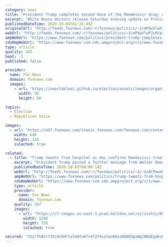 ```yaml
---
category: news
title: "President Trump completes second dose of the Remdesivir drug; doc reports 'substantial progress'"
excerpt: "White House doctors release Saturday evening update on President Trump's fight against COVID-19 saying the commander-in-chief has completed his second dose of the Remdesivir drug without complication. "
publishedDateTime: 2020-10-04T01:16:49Z
originalUrl: "http://feeds.foxnews.com/~r/foxnews/politics/~3/mPXwVlwPJcM/president-trump-completes-second-dose-of-the-remdesivir-drug"
webUrl: "http://feeds.foxnews.com/~r/foxnews/politics/~3/mPXwVlwPJcM/president-trump-completes-second-dose-of-the-remdesivir-drug"
ampWebUrl: "https://www.foxnews.com/politics/president-trump-completes-second-dose-of-the-remdesivir-drug.amp"
cdnAmpWebUrl: "https://www-foxnews-com.cdn.ampproject.org/c/s/www.foxnews.com/politics/president-trump-completes-second-dose-of-the-remdesivir-drug.amp"
type: article
quality: 162
heat: -1
published: false

provider:
  name: Fox News
  domain: foxnews.com
  images:
    - url: "https://smartableai.github.io/election/assets/images/organizations/foxnews.com-50x50.jpg"
      width: 50
      height: 50

topics:
  - Election
  - Republican Voice

images:
  - url: "https://a57.foxnews.com/static.foxnews.com/foxnews.com/content/uploads/2020/10/640/320/memo.png?ve=1&tl=1"
    width: 640
    height: 320
    isCached: true

related:
  - title: "Trump tweets from hospital as doc confirms Remdesivir treatment: ‘Going well, I think!’"
    excerpt: "President Trump posted a Twitter message from Walter Reed Medical Center on Friday night, suggesting he’s feeling OK after being admitted earlier after his coronavirus diagnosis."
    publishedDateTime: 2020-10-03T04:00:14Z
    webUrl: "http://feeds.foxnews.com/~r/foxnews/politics/~3/-exACPwwo0U/trump-tweets-from-hospital-as-doc-confirms-remdesivir-treatment-going-well-i-think"
    ampWebUrl: "https://www.foxnews.com/politics/trump-tweets-from-hospital-as-doc-confirms-remdesivir-treatment-going-well-i-think.amp"
    cdnAmpWebUrl: "https://www-foxnews-com.cdn.ampproject.org/c/s/www.foxnews.com/politics/trump-tweets-from-hospital-as-doc-confirms-remdesivir-treatment-going-well-i-think.amp"
    type: article
    provider:
      name: Fox News
      domain: foxnews.com
    quality: 167
    images:
      - url: "https://cf-images.us-east-1.prod.boltdns.net/v1/static/694940094001/b24ff7a3-de95-49af-87da-5c2c3cb9445d/e378f419-56da-4805-85a0-d0a82ff06c82/1280x720/match/image.jpg"
        width: 1280
        height: 720
        isCached: true

secured: "V32/YhACr73tLHx5Hrlo7eHfoHfreF2Y9sxSaoA4sz86AEGg1WgCBHmEgqksB/b6mhzUZ7TYxsQTDXBt1n+Y7yOq6S0yGIaL0ElksO6lzR/bO38yEfKs5CNo/7FCAIpTuTZ15dKQY1zAxkLVXIJEzI4TxnbJHsS7OGSCtc+/ZYq5zLjIUtIDoUI1U26+iuv8H3ypqRKS1MhzLJg242DZJWP1AI1z/tGoQTsQKp6iRGHOwyZVG75pVDEUQXZ1RwuBI9Y480V2LQdSs022bIDhGXoGd3gehzLKuPiGhJ2TpnXPjQ5A8zpqJkChDo2ofnmbwxkLB9BzrD0FXCtCioECEgQVtP98jBb56qWS0lw1lBo=;0PSRQ7xLj4dTzQSicgAq6g=="
---
```



